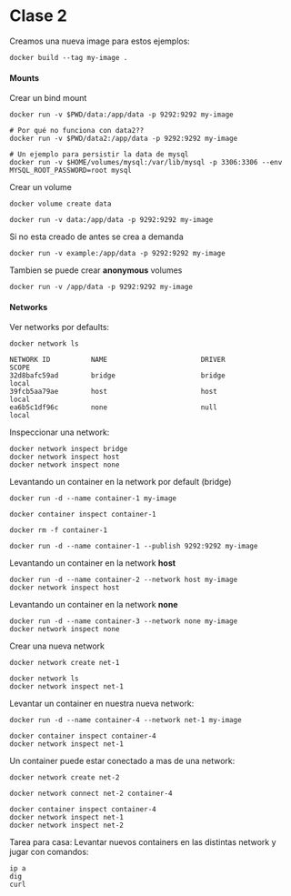 Clase 2
=======

Creamos una nueva image para estos ejemplos:

```
docker build --tag my-image .
```

#### Mounts

Crear un bind mount

```
docker run -v $PWD/data:/app/data -p 9292:9292 my-image

# Por qué no funciona con data2??
docker run -v $PWD/data2:/app/data -p 9292:9292 my-image

# Un ejemplo para persistir la data de mysql
docker run -v $HOME/volumes/mysql:/var/lib/mysql -p 3306:3306 --env MYSQL_ROOT_PASSWORD=root mysql
```


Crear un volume
```
docker volume create data

docker run -v data:/app/data -p 9292:9292 my-image
```

Si no esta creado de antes se crea a demanda
```
docker run -v example:/app/data -p 9292:9292 my-image
```

Tambien se puede crear **anonymous** volumes
```
docker run -v /app/data -p 9292:9292 my-image
```

#### Networks

Ver networks por defaults:

```
docker network ls

NETWORK ID          NAME                       DRIVER              SCOPE
32d8bafc59ad        bridge                     bridge              local
39fcb5aa79ae        host                       host                local
ea6b5c1df96c        none                       null                local
```

Inspeccionar una network:
```
docker network inspect bridge
docker network inspect host
docker network inspect none
```

Levantando un container en la network por default (bridge)
```
docker run -d --name container-1 my-image

docker container inspect container-1
```

```
docker rm -f container-1

docker run -d --name container-1 --publish 9292:9292 my-image
```

Levantando un container en la network **host**
```
docker run -d --name container-2 --network host my-image
docker network inspect host
```

Levantando un container en la network **none**
```
docker run -d --name container-3 --network none my-image
docker network inspect none
```

Crear una nueva network
```
docker network create net-1

docker network ls
docker network inspect net-1
```

Levantar un container en nuestra nueva network:
```
docker run -d --name container-4 --network net-1 my-image

docker container inspect container-4
docker network inspect net-1
```

Un container puede estar conectado a mas de una network:
```
docker network create net-2

docker network connect net-2 container-4

docker container inspect container-4
docker network inspect net-1
docker network inspect net-2
```

Tarea para casa:
Levantar nuevos containers en las distintas network y jugar con comandos:
```
ip a
dig
curl
```
